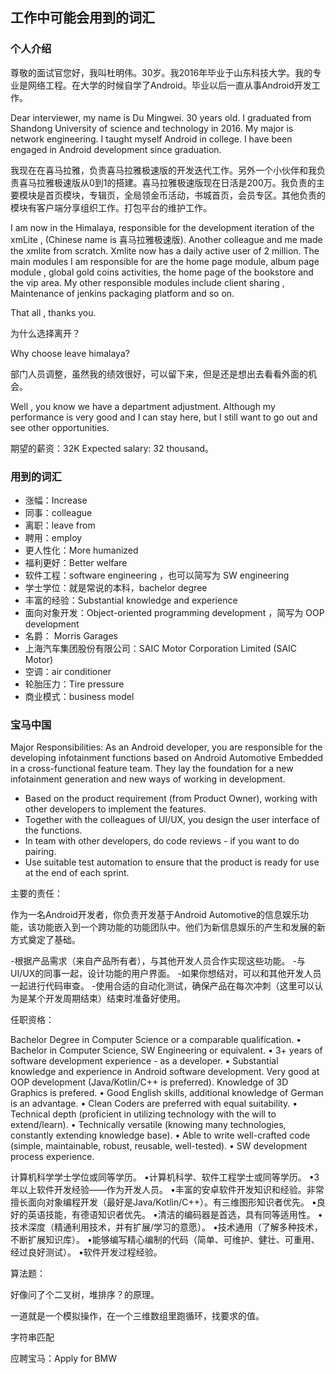 ## 工作中可能会用到的词汇

### 个人介绍

尊敬的面试官您好，我叫杜明伟。30岁。我2016年毕业于山东科技大学。我的专业是网络工程。在大学的时候自学了Android。毕业以后一直从事Android开发工作。

Dear interviewer, my name is Du Mingwei. 30 years old. I graduated from Shandong University of science and technology in 2016. My major is network engineering. I taught myself Android in college. I have been engaged in Android development since graduation.


我现在在喜马拉雅，负责喜马拉雅极速版的开发迭代工作。另外一个小伙伴和我负责喜马拉雅极速版从0到1的搭建。喜马拉雅极速版现在日活是200万。我负责的主要模块是首页模块，专辑页，全局领金币活动，书城首页，会员专区。其他负责的模块有客户端分享组织工作。打包平台的维护工作。

I am now in the Himalaya, responsible for the development iteration of the xmLite , (Chinese name is 喜马拉雅极速版). Another colleague and me made the xmlite from scratch. Xmlite now has a daily active user of 2 million. The main modules I am responsible for are the home page module, album page module , global gold coins activities, the home page of the bookstore and the vip area.  My other responsible modules  include client sharing , Maintenance of jenkins packaging platform and so on.


That all , thanks you.

为什么选择离开？

Why choose leave himalaya?

部门人员调整，虽然我的绩效很好，可以留下来，但是还是想出去看看外面的机会。

Well , you  know we have a department adjustment. Although my performance is very good and I can stay here, but I still want to go out and see other opportunities.

期望的薪资：32K
Expected salary: 32 thousand。




### 用到的词汇

* 涨幅：Increase
* 同事：colleague
* 离职：leave from 
* 聘用：employ
* 更人性化：More humanized
* 福利更好：Better welfare
* 软件工程：software engineering ，也可以简写为 SW engineering
* 学士学位：就是常说的本科，bachelor degree
* 丰富的经验：Substantial knowledge and experience
* 面向对象开发：Object-oriented programming development  ，简写为 OOP development
* 名爵： Morris Garages
* 上海汽车集团股份有限公司：SAIC Motor Corporation Limited (SAIC Motor)
* 空调：air conditioner
* 轮胎压力：Tire pressure
* 商业模式：business model


### 宝马中国

Major Responsibilities:
As an Android developer, you are responsible for the developing infotainment functions based on Android Automotive Embedded in a cross-functional feature team. They lay the foundation for a new infotainment generation and new ways of working in development.
- Based on the product requirement (from Product Owner), working with other developers to implement the features.
- Together with the colleagues of UI/UX, you design the user interface of the functions.
- In team with other developers, do code reviews - if you want to do pairing.
- Use suitable test automation to ensure that the product is ready for use at the end of each sprint.

主要的责任：

作为一名Android开发者，你负责开发基于Android Automotive的信息娱乐功能，该功能嵌入到一个跨功能的功能团队中。他们为新信息娱乐的产生和发展的新方式奠定了基础。

-根据产品需求（来自产品所有者），与其他开发人员合作实现这些功能。
-与UI/UX的同事一起，设计功能的用户界面。
-如果你想结对，可以和其他开发人员一起进行代码审查。
-使用合适的自动化测试，确保产品在每次冲刺（这里可以认为是某个开发周期结束）结束时准备好使用。

任职资格：

Bachelor Degree in Computer Science or a comparable qualification.
• Bachelor in Computer Science, SW Engineering or equivalent.
• 3+ years of software development experience - as a developer.
• Substantial knowledge and experience in Android software development. Very good at OOP development (Java/Kotlin/C++ is preferred). Knowledge of 3D Graphics is prefered.
• Good English skills, additional knowledge of German is an advantage.
• Clean Coders are preferred with equal suitability.
• Technical depth (proficient in utilizing technology with the will to extend/learn).
• Technically versatile (knowing many technologies, constantly extending knowledge base).
• Able to write well-crafted code (simple, maintainable, robust, reusable, well-tested).
• SW development process experience.

计算机科学学士学位或同等学历。
•计算机科学、软件工程学士或同等学历。
•3年以上软件开发经验——作为开发人员。
•丰富的安卓软件开发知识和经验。非常擅长面向对象编程开发（最好是Java/Kotlin/C++）。有三维图形知识者优先。
•良好的英语技能，有德语知识者优先。
•清洁的编码器是首选，具有同等适用性。
•技术深度（精通利用技术，并有扩展/学习的意愿）。
•技术通用（了解多种技术，不断扩展知识库）。
•能够编写精心编制的代码（简单、可维护、健壮、可重用、经过良好测试）。
•软件开发过程经验。


算法题：

好像问了个二叉树，堆排序？的原理。

一道就是一个模拟操作，在一个三维数组里跑循环，找要求的值。

字符串匹配

应聘宝马：Apply for BMW



